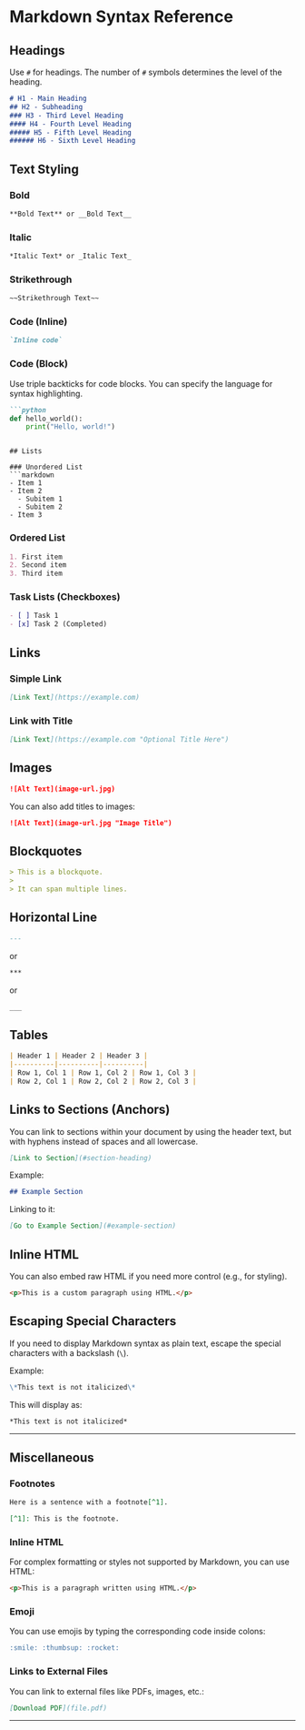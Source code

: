 # Markdown Syntax Reference

## Headings

Use `#` for headings. The number of `#` symbols determines the level of the heading.

```markdown
# H1 - Main Heading
## H2 - Subheading
### H3 - Third Level Heading
#### H4 - Fourth Level Heading
##### H5 - Fifth Level Heading
###### H6 - Sixth Level Heading
```

## Text Styling

### Bold
```markdown
**Bold Text** or __Bold Text__
```

### Italic
```markdown
*Italic Text* or _Italic Text_
```

### Strikethrough
```markdown
~~Strikethrough Text~~
```

### Code (Inline)
```markdown
`Inline code`
```

### Code (Block)
Use triple backticks for code blocks. You can specify the language for syntax highlighting.

```markdown
```python
def hello_world():
    print("Hello, world!")
```
```

## Lists

### Unordered List
```markdown
- Item 1
- Item 2
  - Subitem 1
  - Subitem 2
- Item 3
```

### Ordered List
```markdown
1. First item
2. Second item
3. Third item
```

### Task Lists (Checkboxes)
```markdown
- [ ] Task 1
- [x] Task 2 (Completed)
```

## Links

### Simple Link
```markdown
[Link Text](https://example.com)
```

### Link with Title
```markdown
[Link Text](https://example.com "Optional Title Here")
```

## Images

```markdown
![Alt Text](image-url.jpg)
```

You can also add titles to images:
```markdown
![Alt Text](image-url.jpg "Image Title")
```

## Blockquotes
```markdown
> This is a blockquote.
> 
> It can span multiple lines.
```

## Horizontal Line
```markdown
---
```
or
```markdown
***
```
or
```markdown
___
```

## Tables

```markdown
| Header 1 | Header 2 | Header 3 |
|----------|----------|----------|
| Row 1, Col 1 | Row 1, Col 2 | Row 1, Col 3 |
| Row 2, Col 1 | Row 2, Col 2 | Row 2, Col 3 |
```

## Links to Sections (Anchors)

You can link to sections within your document by using the header text, but with hyphens instead of spaces and all lowercase.

```markdown
[Link to Section](#section-heading)
```

Example:
```markdown
## Example Section
```
Linking to it:
```markdown
[Go to Example Section](#example-section)
```

## Inline HTML

You can also embed raw HTML if you need more control (e.g., for styling).

```markdown
<p>This is a custom paragraph using HTML.</p>
```

## Escaping Special Characters

If you need to display Markdown syntax as plain text, escape the special characters with a backslash (`\`).

Example:
```markdown
\*This text is not italicized\*
```

This will display as:
```
*This text is not italicized*
```

---

## Miscellaneous

### Footnotes

```markdown
Here is a sentence with a footnote[^1].

[^1]: This is the footnote.
```

### Inline HTML

For complex formatting or styles not supported by Markdown, you can use HTML:

```markdown
<p>This is a paragraph written using HTML.</p>
```

### Emoji

You can use emojis by typing the corresponding code inside colons:

```markdown
:smile: :thumbsup: :rocket:
```

### Links to External Files
You can link to external files like PDFs, images, etc.:

```markdown
[Download PDF](file.pdf)
```

---
